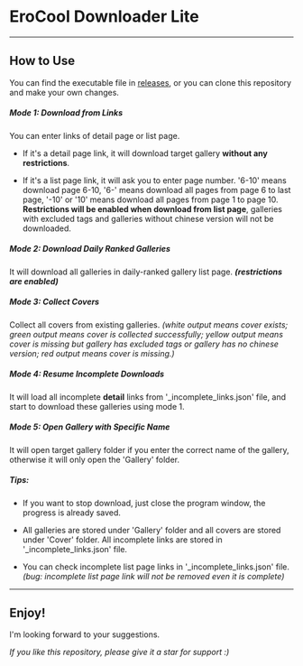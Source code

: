 # EroCool Downloader Lite

--- 

## How to Use

You can find the executable file in [releases](https://github.com/PetrelPine/EroCoolDownloaderLite/releases), or you can clone this repository and make your own changes.

##### Mode 1: Download from Links

You can enter links of detail page or list page.

+ If it's a detail page link, it will download target gallery **without any restrictions**. 

+ If it's a list page link, it will ask you to enter page number. '6-10' means download page 6-10, '6-' means download all pages from page 6 to last page, '-10' or '10' means download all pages from page 1 to page 10. **Restrictions will be enabled when download from list page**, galleries with excluded tags and galleries without chinese version will not be downloaded. 

##### Mode 2: Download Daily Ranked Galleries

It will download all galleries in daily-ranked gallery list page. ***(restrictions are enabled)***

##### Mode 3: Collect Covers

Collect all covers from existing galleries. *(white output means cover exists;  green output means cover is collected successfully; yellow output means cover is missing but gallery has excluded tags or gallery has no chinese version; red output means cover is missing.)*

##### Mode 4: Resume Incomplete Downloads

It will load all incomplete **detail** links from '_incomplete_links.json' file, and start to download these galleries using mode 1.

##### Mode 5: Open Gallery with Specific Name

It will open target gallery folder if you enter the correct name of the gallery, otherwise it will only open the 'Gallery' folder. 

##### Tips:

+ If you want to stop download, just close the program window, the progress is already saved. 

+ All galleries are stored under 'Gallery' folder and all covers are stored under 'Cover' folder. All incomplete links are stored in '_incomplete_links.json' file.

+ You can check incomplete list page links in '_incomplete_links.json' file. *(bug: incomplete list page link will not be removed even it is complete)*

--- 

## Enjoy!

I'm looking forward to your suggestions.

*If you like this repository, please give it a star for support :)*
